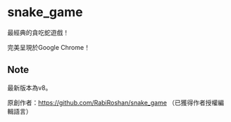# snake_game

最經典的貪吃蛇遊戲！

完美呈現於Google Chrome！

## Note

最新版本為v8。

原創作者：https://github.com/RabiRoshan/snake_game （已獲得作者授權編輯語言）
